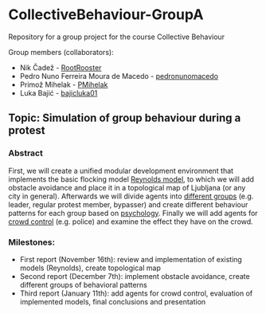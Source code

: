 # CollectiveBehaviour-GroupA
Repository for a group project for the course Collective Behaviour




Group members (collaborators):
- Nik Čadež - [RootRooster](https://github.com/RootRooster) 
- Pedro Nuno Ferreira Moura de Macedo - [pedronunomacedo](https://github.com/pedronunomacedo) 
- Primož Mihelak - [PMihelak](https://github.com/PMihelak) 
- Luka Bajić - [bajicluka01](https://github.com/bajicluka01) 




## Topic: Simulation of group behaviour during a protest




### Abstract
First, we will create a unified modular development environment that implements the basic flocking model [Reynolds model](https://en.wikipedia.org/wiki/Boids), to which we will add obstacle avoidance and place it in a topological map of Ljubljana (or any city in general). Afterwards we will divide agents into [different groups](https://www.researchgate.net/publication/281938638_Agent-Based_modeling_of_protests_and_violent_confrontation_a_micro-situational_multi-player_contextual_rule-based_approach) (e.g. leader, regular protest member, bypasser) and create different behaviour patterns for each group based on [psychology](https://repozitorij.uni-lj.si/IzpisGradiva.php?id=66052). Finally we will add agents for [crowd control](https://www.researchgate.net/publication/347869556_Testing_Various_Riot_Control_Police_Formations_through_Agent-Based_Modeling_and_Simulation) (e.g. police) and examine the effect they have on the crowd. 




### Milestones:
- First report (November 16th): review and implementation of existing models (Reynolds), create topological map
- Second report (December 7th): implement obstacle avoidance, create different groups of behavioral patterns
- Third report (January 11th): add agents for crowd control, evaluation of implemented models, final conclusions and presentation
